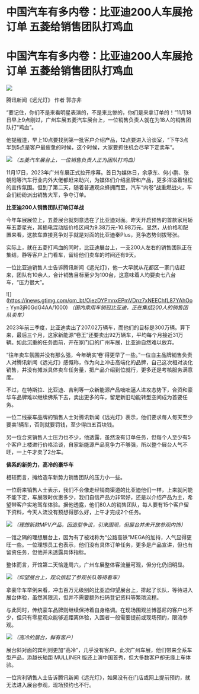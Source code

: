 # 中国汽车有多内卷：比亚迪200人车展抢订单 五菱给销售团队打鸡血

# 中国汽车有多内卷：比亚迪200人车展抢订单 五菱给销售团队打鸡血

![](https://inews.gtimg.com/om_bt/Ouqie6pOt9dx37Umw4qlnbQeGlYV3CFk5KoHVABlK9exQAA/1000)

腾讯新闻《远光灯》 作者 郭亦非

“要记住，你们不是来看明星表演的，不是来比惨的，你们是来拿订单的！”11月18日早上9点刚过，广州车展五菱汽车展台上，一位销售负责人就在为18人的销售团队打“鸡血”。

他提醒道，早上10点要找到第一批客户介绍产品，12点要进入洽谈室，“下午3点半到5点是客户最疲惫的时候，这个时候，大家要抓住机会尽早下定卖车”。

![](https://inews.gtimg.com/om_bt/OWmVv1OnYp8cxHCJc5qcCu01Qmk2bZmRHGAUYFX79ki-8AA/1000)
_（五菱汽车展台上，一位销售负责人正为团队打鸡血）_

11月17日，2023年广州车展正式拉开序幕。首日为媒体日，余承东、何小鹏、张朝阳等汽车行业内外大佬都赶来助兴，为媒体们介绍品牌和产品，更多洋溢着轻松的宣传氛围。但到了第二天，随着普通观众蜂拥而至，汽车“内卷”战重燃战火，车企们纷纷派出销售大军，争夺订单。

**比亚迪200人销售团队打响订单战**

今年车展展位上，五菱展台就刻意选在了比亚迪对面。昨天开启预售的首款家用轿车五菱星光，其插电混动版价格区间为9.38万元-10.98万元。显然，从价格和配置来看，这款车直接竞争对手就是对面的比亚迪秦Plus，竞争态势剑拔弩张。

实际上，就在五菱打鸡血的同时，比亚迪展台上，一支200人左右的销售团队正在集结，静等客户上门看车，留给他们卖车的时间还有9天。

一位比亚迪销售人士告诉腾讯新闻《远光灯》，他一大早就从花都区一家门店赶来，团队有10余人，合计销售目标至少为100台，这意味着人均要卖七八台车，“压力很大”。

![](https://inews.gtimg.com/om_bt/OiezDYPmnxEPmVDnz7xNEEChfL87YAhOo-
Yyn3jR0GdG4AA/1000) _（国内乘用车销冠比亚迪，正在集结200人的销售团队卖车）_

2023年前三季度，比亚迪卖出了207.02万辆车，而他们的目标是300万辆。算下来，最后三个月，这家新能源“卷王”还要卖出92万辆车，平均每个月接近31万辆。如此沉重的任务面前，开在家门口的广州车展，比亚迪自然难以放弃。

“往年卖车氛围并没有那么强，今年确实‘卷’得更早了一些。”一位自主品牌销售负责人对腾讯新闻《远光灯》感慨称，作为向上冲击高端化的品牌，自己这次相对淡化销售，并没有摊派具体卖车任务量，把产品介绍到位就行，更多还是考核服务满意度。

不过，在特斯拉、比亚迪、吉利等一众新能源产品咄咄逼人进攻态势下，合资和豪华车品牌难以继续佛系下去，卖出更多的车，留足新旧动能转型空间成为首要任务。

一位二线豪车品牌的销售人士对腾讯新闻《远光灯》表示，他们要求每人每天至少要卖1辆车，否则就要罚钱，至少得四五百块钱。

另一位合资销售人士压力也不少，他透露，虽然没有订单任务，但每个人至少有5个客户上楼进行价格洽谈，自家新能源产品竞争力不够强，所以整个展台人气不旺，一上午才卖了2台车。

**佛系的新势力，高冷的豪华车**

相较而言，摊给造车新势力销售团队的压力小一些。

一位蔚来销售人士表示，我们不会像走经销商渠道的比亚迪他们一样，上来就问能不能下定，车展限时优惠多少，我们自信产品力非常好，还是以介绍产品为主，希望带客户实地驾车体验。据他透露，他们80人的销售团队，每人要有15个客户留下资料，今天人流没有预想得那么好，上午才完成2个任务。

![](https://inews.gtimg.com/om_bt/Ow9y9ht6FOJhzPYceG7kUkhW62ZAhqzOulBQm8JMMWJFcAA/1000)
_（理想新款MPV产品，因造型争议，引来围观，但展台并未开放参观内饰）_

一馆之隔的理想展台上，因为有了被戏称为“公路高铁”MEGA的加持，人气显得更旺一些。一位理想员工也表示，他们没有具体订单任务，更多是产品宣讲，但也有留资任务，但他并未透露具体指标。

整体而言，开馆第二天恰逢周六，广州车展整体客流量可观，但分化仍旧明显。

![](https://inews.gtimg.com/om_bt/OZ2zDPxDenbUWv6VCbkeAsq7PiIvHGsh3_-ut67pu2hlsAA/1000)
_（仰望展台上，观众排起了参观长队等待看车）_

拿豪华车举例来看，冲击百万元级别的比亚迪仰望展台上，排起了长队，等待进入展台体验，虽然其限流，但并不需要额外扫码登记资料等繁琐流程。

与此同时，传统豪车品牌则继续保持着自身格调。在现场围观兰博基尼的客户也不少，但只有零星观众能够近距离体验，入围者一般需要提前或现场预约，限流参观。

![](https://inews.gtimg.com/om_bt/OnBct5bIeKlO_wNF1k3J1vC0XxRG01Ix6_tyYyBoABzfIAA/1000)
_（高冷的展台，鲜有客户）_

展台斜对面的宾利则更加“高冷”，几乎没有客户。此次广州车展，他们带来全系车型产品，添越长轴距 MULLINER
版还上演中国首秀，但大多数客户却无缘上车体验。

一位宾利销售人士告诉腾讯新闻《远光灯》，如果没有在门店或网上提前预约，就无法进入展台参观，现场预约也不行。

